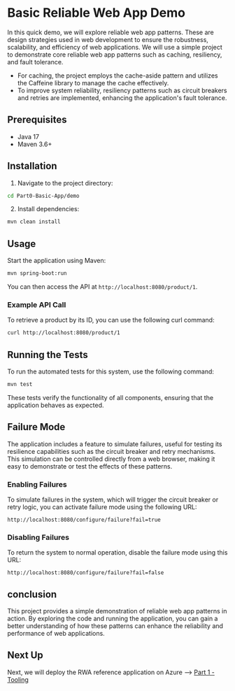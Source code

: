 # Basic Reliable Web App Demo

In this quick demo, we will explore reliable web app patterns. These are design strategies used in web development to ensure the robustness, scalability, and efficiency of web applications. We will use a simple project to demonstrate core reliable web app patterns such as caching, resiliency, and fault tolerance.

- For caching, the project employs the cache-aside pattern and utilizes the Caffeine library to manage the cache effectively.
- To improve system reliability, resiliency patterns such as circuit breakers and retries are implemented, enhancing the application's fault tolerance.

## Prerequisites

- Java 17
- Maven 3.6+

## Installation

1. Navigate to the project directory:

```bash
cd Part0-Basic-App/demo
```

2. Install dependencies:

```bash
mvn clean install
```

## Usage

Start the application using Maven:

```bash
mvn spring-boot:run
```

You can then access the API at `http://localhost:8080/product/1`.

### Example API Call

To retrieve a product by its ID, you can use the following curl command:

```bash
curl http://localhost:8080/product/1
```

## Running the Tests

To run the automated tests for this system, use the following command:

```bash
mvn test
```

These tests verify the functionality of all components, ensuring that the application behaves as expected.

## Failure Mode

The application includes a feature to simulate failures, useful for testing its resilience capabilities such as the circuit breaker and retry mechanisms. This simulation can be controlled directly from a web browser, making it easy to demonstrate or test the effects of these patterns.

### Enabling Failures

To simulate failures in the system, which will trigger the circuit breaker or retry logic, you can activate failure mode using the following URL:

```plaintext
http://localhost:8080/configure/failure?fail=true
```

### Disabling Failures

To return the system to normal operation, disable the failure mode using this URL:

```plaintext
http://localhost:8080/configure/failure?fail=false
```

## conclusion

This project provides a simple demonstration of reliable web app patterns in action. By exploring the code and running the application, you can gain a better understanding of how these patterns can enhance the reliability and performance of web applications.

## Next Up

Next, we will deploy the RWA reference application on Azure --> [Part 1 - Tooling](../Part1-Tooling/README.md) 
